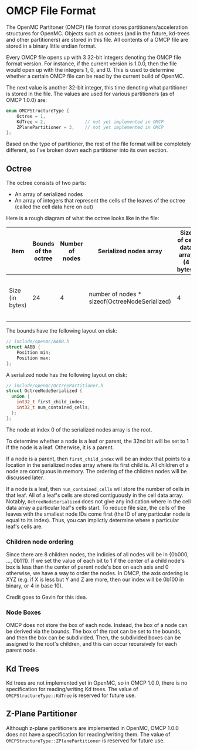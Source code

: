 # OMCP File Format

The OpenMC Partitoner (OMCP) file format stores partitioners/acceleration structures for OpenMC. Objects such as octrees (and in the future, kd-trees and other partitioners) are stored in this file. All contents of a OMCP file are stored in a binary little endian format.

Every OMCP file opens up with 3 32-bit integers denoting the OMCP file format version. For instance, if the current version is 1.0.0, then the file would open up with the integers 1, 0, and 0. This is used to determine whether a certain OMCP file can be read by the current build of OpenMC.

The next value is another 32-bit integer, this time denoting what partitioner is stored in the file. The values are used for various partitioners (as of OMCP 1.0.0) are:
```c
enum OMCPStructureType {
    Octree = 1,
    KdTree = 2,               // not yet implemented in OMCP
    ZPlanePartitioner = 3,    // not yet implemented in OMCP
};
```

Based on the type of partitioner, the rest of the file format will be completely different, so I've broken down each partitioner into its own section.

## Octree

The octree consists of two parts:
* An array of serialized nodes
* An array of integers that represent the cells of the leaves of the octree (called the cell data here on out)

Here is a rough diagram of what the octree looks like in the file:

| Item | Bounds of the octree |Number of nodes | Serialized nodes array | Size of cell data array (4 bytes) | Cell data array |
| --- | --- | --- | --- | --- | --- |
| Size (in bytes) | 24 | 4 | number of nodes * sizeof(OctreeNodeSerialized) | 4 | size of cell data array * 2 |

The bounds have the following layout on disk:
```cpp
// include/openmc/AABB.h
struct AABB {
    Position min;
	Position max;
};

```

A serialized node has the following layout on disk:
```cpp
// include/openmc/OctreePartitioner.h
struct OctreeNodeSerialized {
  union {
    int32_t first_child_index; 
    int32_t num_contained_cells;      
  };
};
```
The node at index 0 of the serialized nodes array is the root. 

To determine whether a node is a leaf or parent, the 32nd bit will be set to 1 if the node is a leaf. Otherwise, it is a parent. 

If a node is a parent, then `first_child_index` will be an index that points to a location in the serialized nodes array where its first child is. All children of a node are contiguous in memory. The ordering of the children nodes will be discussed later. 

If a node is a leaf, then `num_contained_cells` will store the number of cells in that leaf. All of a leaf's cells are stored contiguously in the cell data array. Notably, `OctreeNodeSerialized` does not give any indication where in the cell data array a particular leaf's cells start. To reduce file size, the cells of the leaves with the smallest node IDs come first (the ID of any particular node is equal to its index). Thus, you can implictly determine where a particular leaf's cells are.

### Children node ordering

Since there are 8 children nodes, the indicies of all nodes will be in {0b000, ..., 0b111}. If we set the value of each bit to 1 if the center of a child node's box is less than the center of parent node's box on each axis and 0 otherwise, we have a way to order the nodes. In OMCP, the axis ordering is XYZ (e.g. if X is less but Y and Z are more, then our index will be 0b100 in binary, or 4 in base 10). 

Credit goes to Gavin for this idea.

### Node Boxes

OMCP does not store the box of each node. Instead, the box of a node can be derived via the bounds. The box of the root can be set to the bounds, and then the box can be subdivided. Then, the subdivided boxes can be assigned to the root's children, and this can occur recursively for each parent node. 

## Kd Trees

Kd trees are not implemented yet in OpenMC, so in OMCP 1.0.0, there is no specification for reading/writing Kd trees. The value of `OMCPStructureType::KdTree` is reserved for future use.

## Z-Plane Partitioner

Although z-plane partitioners are implemented in OpenMC, OMCP 1.0.0 does not have a specification for reading/writing them. The value of `OMCPStructureType::ZPlanePartitioner` is reserved for future use.